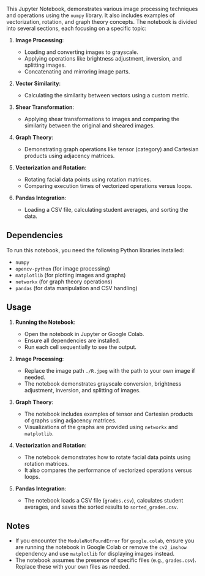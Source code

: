 This Jupyter Notebook, demonstrates various image processing techniques and operations using the `numpy` library. It also includes examples of vectorization, rotation, and graph theory concepts. The notebook is divided into several sections, each focusing on a specific topic:

1. **Image Processing**: 
   - Loading and converting images to grayscale.
   - Applying operations like brightness adjustment, inversion, and splitting images.
   - Concatenating and mirroring image parts.

2. **Vector Similarity**:
   - Calculating the similarity between vectors using a custom metric.

3. **Shear Transformation**:
   - Applying shear transformations to images and comparing the similarity between the original and sheared images.

4. **Graph Theory**:
   - Demonstrating graph operations like tensor (category) and Cartesian products using adjacency matrices.

5. **Vectorization and Rotation**:
   - Rotating facial data points using rotation matrices.
   - Comparing execution times of vectorized operations versus loops.

6. **Pandas Integration**:
   - Loading a CSV file, calculating student averages, and sorting the data.

## Dependencies
To run this notebook, you need the following Python libraries installed:

- `numpy`
- `opencv-python` (for image processing)
- `matplotlib` (for plotting images and graphs)
- `networkx` (for graph theory operations)
- `pandas` (for data manipulation and CSV handling)

## Usage
1. **Running the Notebook**:
   - Open the notebook in Jupyter or Google Colab.
   - Ensure all dependencies are installed.
   - Run each cell sequentially to see the output.

2. **Image Processing**:
   - Replace the image path `./R.jpeg` with the path to your own image if needed.
   - The notebook demonstrates grayscale conversion, brightness adjustment, inversion, and splitting of images.

3. **Graph Theory**:
   - The notebook includes examples of tensor and Cartesian products of graphs using adjacency matrices.
   - Visualizations of the graphs are provided using `networkx` and `matplotlib`.

4. **Vectorization and Rotation**:
   - The notebook demonstrates how to rotate facial data points using rotation matrices.
   - It also compares the performance of vectorized operations versus loops.

5. **Pandas Integration**:
   - The notebook loads a CSV file (`grades.csv`), calculates student averages, and saves the sorted results to `sorted_grades.csv`.

## Notes
- If you encounter the `ModuleNotFoundError` for `google.colab`, ensure you are running the notebook in Google Colab or remove the `cv2_imshow` dependency and use `matplotlib` for displaying images instead.
- The notebook assumes the presence of specific files (e.g., `grades.csv`). Replace these with your own files as needed.
